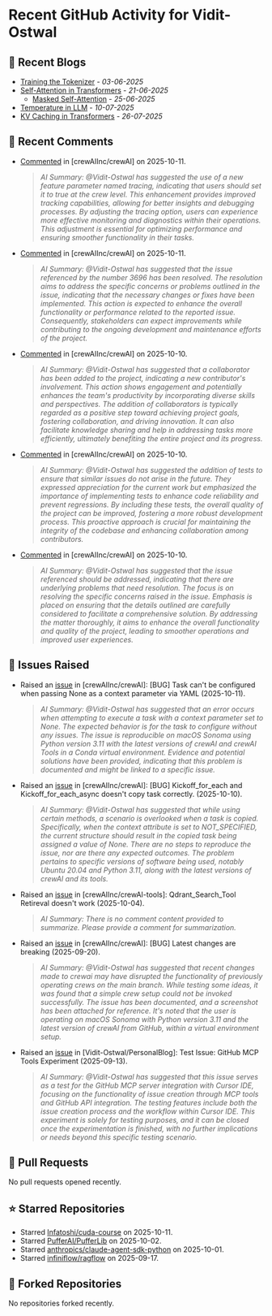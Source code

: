 # Recent GitHub Activity for Vidit-Ostwal

## 📝 Recent Blogs
- [Training the Tokenizer](https://www.notion.so/207e478805d48090b34fcc5c8e8c3c01?v=207e478805d480cfac6c000ca3c80482) - *03-06-2025*
- [Self-Attention in Transformers](https://www.notion.so/viditostwal/Self-Attention-in-Transformers-216e478805d48005b515fac90e1d76e0) - *21-06-2025*
  - [Masked Self-Attention](https://www.notion.so/viditostwal/Self-Attention-in-Transformers-216e478805d48005b515fac90e1d76e0) - *25-06-2025*
- [Temperature in LLM](https://open.substack.com/pub/viditostwal/p/how-does-temperature-changes-the?r=m52qu&utm_campaign=post&utm_medium=web&showWelcomeOnShare=false) - *10-07-2025*
- [KV Caching in Transformers](https://open.substack.com/pub/viditostwal/p/kv-key-value-cache-in-transformers?r=m52qu&utm_campaign=post&utm_medium=web&showWelcomeOnShare=false) - *26-07-2025*
## 💬 Recent Comments
- [Commented](https://github.com/crewAIInc/crewAI/issues/3268#issuecomment-3393290825) in [crewAIInc/crewAI] on 2025-10-11.
  > *AI Summary: @Vidit-Ostwal has suggested the use of a new feature parameter named tracing, indicating that users should set it to true at the crew level. This enhancement provides improved tracking capabilities, allowing for better insights and debugging processes. By adjusting the tracing option, users can experience more effective monitoring and diagnostics within their operations. This adjustment is essential for optimizing performance and ensuring smoother functionality in their tasks.*
- [Commented](https://github.com/crewAIInc/crewAI/pull/3695#issuecomment-3392973181) in [crewAIInc/crewAI] on 2025-10-11.
  > *AI Summary: @Vidit-Ostwal has suggested that the issue referenced by the number 3696 has been resolved. The resolution aims to address the specific concerns or problems outlined in the issue, indicating that the necessary changes or fixes have been implemented. This action is expected to enhance the overall functionality or performance related to the reported issue. Consequently, stakeholders can expect improvements while contributing to the ongoing development and maintenance efforts of the project.*
- [Commented](https://github.com/crewAIInc/crewAI/pull/3690#issuecomment-3391890881) in [crewAIInc/crewAI] on 2025-10-10.
  > *AI Summary: @Vidit-Ostwal has suggested that a collaborator has been added to the project, indicating a new contributor's involvement. This action shows engagement and potentially enhances the team's productivity by incorporating diverse skills and perspectives. The addition of collaborators is typically regarded as a positive step toward achieving project goals, fostering collaboration, and driving innovation. It can also facilitate knowledge sharing and help in addressing tasks more efficiently, ultimately benefiting the entire project and its progress.*
- [Commented](https://github.com/crewAIInc/crewAI/pull/3690#issuecomment-3391813321) in [crewAIInc/crewAI] on 2025-10-10.
  > *AI Summary: @Vidit-Ostwal has suggested the addition of tests to ensure that similar issues do not arise in the future. They expressed appreciation for the current work but emphasized the importance of implementing tests to enhance code reliability and prevent regressions. By including these tests, the overall quality of the project can be improved, fostering a more robust development process. This proactive approach is crucial for maintaining the integrity of the codebase and enhancing collaboration among contributors.*
- [Commented](https://github.com/crewAIInc/crewAI/pull/3690#issuecomment-3391642128) in [crewAIInc/crewAI] on 2025-10-10.
  > *AI Summary: @Vidit-Ostwal has suggested that the issue referenced should be addressed, indicating that there are underlying problems that need resolution. The focus is on resolving the specific concerns raised in the issue. Emphasis is placed on ensuring that the details outlined are carefully considered to facilitate a comprehensive solution. By addressing the matter thoroughly, it aims to enhance the overall functionality and quality of the project, leading to smoother operations and improved user experiences.*

## 🐛 Issues Raised
- Raised an [issue](https://github.com/crewAIInc/crewAI/issues/3696) in [crewAIInc/crewAI]: [BUG] Task can't be configured when passing None as a context parameter via YAML (2025-10-11).
  > *AI Summary: @Vidit-Ostwal has suggested that an error occurs when attempting to execute a task with a context parameter set to None. The expected behavior is for the task to configure without any issues. The issue is reproducible on macOS Sonoma using Python version 3.11 with the latest versions of crewAI and crewAI Tools in a Conda virtual environment. Evidence and potential solutions have been provided, indicating that this problem is documented and might be linked to a specific issue.*
- Raised an [issue](https://github.com/crewAIInc/crewAI/issues/3691) in [crewAIInc/crewAI]: [BUG] Kickoff_for_each and Kickoff_for_each_async doesn't copy task correctly. (2025-10-10).
  > *AI Summary: @Vidit-Ostwal has suggested that while using certain methods, a scenario is overlooked when a task is copied. Specifically, when the context attribute is set to NOT_SPECIFIED, the current structure should result in the copied task being assigned a value of None. There are no steps to reproduce the issue, nor are there any expected outcomes. The problem pertains to specific versions of software being used, notably Ubuntu 20.04 and Python 3.11, along with the latest versions of crewAI and its tools.*
- Raised an [issue](https://github.com/crewAIInc/crewAI-tools/issues/478) in [crewAIInc/crewAI-tools]: Qdrant_Search_Tool Retireval doesn't work (2025-10-04).
  > *AI Summary: There is no comment content provided to summarize. Please provide a comment for summarization.*
- Raised an [issue](https://github.com/crewAIInc/crewAI/issues/3559) in [crewAIInc/crewAI]: [BUG] Latest changes are breaking (2025-09-20).
  > *AI Summary: @Vidit-Ostwal has suggested that recent changes made to crewai may have disrupted the functionality of previously operating crews on the main branch. While testing some ideas, it was found that a simple crew setup could not be invoked successfully. The issue has been documented, and a screenshot has been attached for reference. It's noted that the user is operating on macOS Sonoma with Python version 3.11 and the latest version of crewAI from GitHub, within a virtual environment setup.*
- Raised an [issue](https://github.com/Vidit-Ostwal/PersonalBlog/issues/1) in [Vidit-Ostwal/PersonalBlog]: Test Issue: GitHub MCP Tools Experiment (2025-09-13).
  > *AI Summary: @Vidit-Ostwal has suggested that this issue serves as a test for the GitHub MCP server integration with Cursor IDE, focusing on the functionality of issue creation through MCP tools and GitHub API integration. The testing features include both the issue creation process and the workflow within Cursor IDE. This experiment is solely for testing purposes, and it can be closed once the experimentation is finished, with no further implications or needs beyond this specific testing scenario.*

## 🚀 Pull Requests
No pull requests opened recently.

## ⭐ Starred Repositories
- Starred [Infatoshi/cuda-course](https://github.com/Infatoshi/cuda-course) on 2025-10-11.
- Starred [PufferAI/PufferLib](https://github.com/PufferAI/PufferLib) on 2025-10-02.
- Starred [anthropics/claude-agent-sdk-python](https://github.com/anthropics/claude-agent-sdk-python) on 2025-10-01.
- Starred [infiniflow/ragflow](https://github.com/infiniflow/ragflow) on 2025-09-17.

## 🍴 Forked Repositories
No repositories forked recently.
